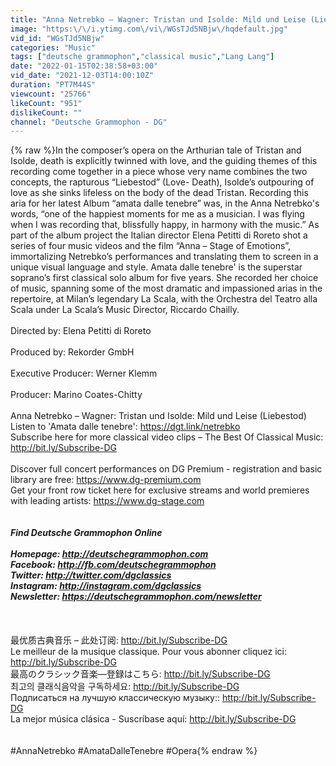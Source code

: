 ```yaml
---
title: "Anna Netrebko – Wagner: Tristan und Isolde: Mild und Leise (Liebestod)"
image: "https:\/\/i.ytimg.com\/vi\/WGsTJd5NBjw\/hqdefault.jpg"
vid_id: "WGsTJd5NBjw"
categories: "Music"
tags: ["deutsche grammophon","classical music","Lang Lang"]
date: "2022-01-15T02:38:58+03:00"
vid_date: "2021-12-03T14:00:10Z"
duration: "PT7M44S"
viewcount: "25766"
likeCount: "951"
dislikeCount: ""
channel: "Deutsche Grammophon - DG"
---
```

{% raw %}In the composer’s opera on the Arthurian tale of Tristan and Isolde, death is explicitly twinned with love, and the guiding themes of this recording come together in a piece whose very name combines the two concepts, the rapturous “Liebestod” (Love- Death), Isolde’s outpouring of love as she sinks lifeless on the body of the dead Tristan. Recording this aria for her latest Album “amata dalle tenebre” was, in the Anna Netrebko's words, “one of the happiest moments for me as a musician. I was flying when I was recording that, blissfully happy, in harmony with the music.” As part of the album project the Italian director Elena Petitti di Roreto shot a series of four music videos and the film “Anna – Stage of Emotions”, immortalizing Netrebko’s performances and translating them to screen in a unique visual language and style. Amata dalle tenebre' is the superstar soprano’s first classical solo album for five years. She recorded her choice of music, spanning some of the most dramatic and impassioned arias in the repertoire, at Milan’s legendary La Scala, with the Orchestra del Teatro alla Scala under La Scala’s Music Director, Riccardo Chailly.<br /><br />Directed by: Elena Petitti di Roreto<br /><br />Produced by: Rekorder GmbH<br /><br />Executive Producer: Werner Klemm<br /><br />Producer: Marino Coates-Chitty<br /><br />Anna Netrebko – Wagner: Tristan und Isolde: Mild und Leise (Liebestod)<br />Listen to 'Amata dalle tenebre': <a rel="nofollow" target="blank" href="https://dgt.link/netrebko">https://dgt.link/netrebko</a><br />Subscribe here for more classical video clips – The Best Of Classical Music: <a rel="nofollow" target="blank" href="http://bit.ly/Subscribe-DG">http://bit.ly/Subscribe-DG</a><br /><br />Discover full concert performances on DG Premium - registration and basic library are free: <a rel="nofollow" target="blank" href="https://www.dg-premium.com">https://www.dg-premium.com</a><br />Get your front row ticket here for exclusive streams and world premieres with leading artists: <a rel="nofollow" target="blank" href="https://www.dg-stage.com">https://www.dg-stage.com</a> <br />_______________<br /> <br />Find Deutsche Grammophon Online<br /> <br />Homepage: <a rel="nofollow" target="blank" href="http://deutschegrammophon.com">http://deutschegrammophon.com</a><br />Facebook:  <a rel="nofollow" target="blank" href="http://fb.com/deutschegrammophon">http://fb.com/deutschegrammophon</a><br />Twitter:   <a rel="nofollow" target="blank" href="http://twitter.com/dgclassics">http://twitter.com/dgclassics</a><br />Instagram:  <a rel="nofollow" target="blank" href="http://instagram.com/dgclassics">http://instagram.com/dgclassics</a><br />Newsletter:  <a rel="nofollow" target="blank" href="https://deutschegrammophon.com/newsletter">https://deutschegrammophon.com/newsletter</a> <br /> <br />_______________<br /> <br />最优质古典音乐 – 此处订阅: <a rel="nofollow" target="blank" href="http://bit.ly/Subscribe-DG">http://bit.ly/Subscribe-DG</a><br />Le meilleur de la musique classique. Pour vous abonner cliquez ici: <a rel="nofollow" target="blank" href="http://bit.ly/Subscribe-DG">http://bit.ly/Subscribe-DG</a><br />最高のクラシック音楽―登録はこちら: <a rel="nofollow" target="blank" href="http://bit.ly/Subscribe-DG">http://bit.ly/Subscribe-DG</a><br />최고의 클래식음악을 구독하세요: <a rel="nofollow" target="blank" href="http://bit.ly/Subscribe-DG">http://bit.ly/Subscribe-DG</a><br />Подписаться на лучшую классическую музыку:: <a rel="nofollow" target="blank" href="http://bit.ly/Subscribe-DG">http://bit.ly/Subscribe-DG</a><br />La mejor música clásica - Suscríbase aquí: <a rel="nofollow" target="blank" href="http://bit.ly/Subscribe-DG">http://bit.ly/Subscribe-DG</a><br /><br /><br />#AnnaNetrebko #AmataDalleTenebre #Opera{% endraw %}
